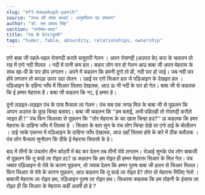 ```yaml
---
slug: "mft-bewakuph-panch"
source: "मगध की लोक कथाएं : अनुशाीलन एवं संचयन"
author: "डॉ. राम प्रसाद सिंह"
section: "वर्णाश्रम-कथा"
title: "पंच के बे(व)कूफी"
tags: "humor, fable, absurdity, relationships, ownership"
---
```

एगो बाबा जी पहले-पहल रोसगदी करावे ससुरारी गेलन । अपन रोसगद्दी (अउरत के) करा के चललन तो राह में एगो नदी मिलल । नदी में पानी कम हल। कहार लोग पार हो गेलन आउ बाबा जी अपन मेहरारू के साथ खा-पी के पार होय लगलन। अपने में कहलन कि हमनी दूगो तो ही, नदी पार हो जाई। जब नदी पार होवे लगलन तो कपड़ा ऊपर उठा लेलन । उहईं पर एगो सिआर हल जे पड़िआइन के देखइत हल । पड़िआइन के दहिना जाँघ में सिआर तिलवा देखलक, आउ ऊ भी नदी के पार हो गेल। बाबा जी से कहलक कि ई हम्मर मेहरारू है। बाबा जी कहलन कि नऽ, ई हम्मर हे। 

दूनो लड़इत-लड़इत पंच के पास फैसला ला गेलन।  पंच सब एक जगह मिल के बाबा जी से पूछलन कि अप्पन अउरत के कुछ चिन्हा बतावऽ। बाबा जी कहलन कि ''हम बताईं, अभी पहिलही तो रोसगद्दी करौले जाइत ही !'' पंच फिन सिअरवा से पूछलन कि '’तोर मेहरारू के का खास चिन्हा हउ?'’ ऊ कहलक कि हमर मेहरारू के दाहिना जाँघ में तिलवा हे । सिआर के बात सुन के पंच लोग चिन्हा देखे ला एगो दाई के बोलौलन । दाई जाके एकान्त में पड़िआइन के दाहिना जाँघ देखलक, आउ उहाँ तिलवा होवे के बारे में ठीक बतौलक । पंच लोग फैसला सुनौलन कि ठीके ई मेहरारू सियरवे के हे। 

बाद में तीनों के पंचलोग तीन कोठरी में बंद कर देलन तब तीनों रोवे लगलन। रोआई सुनके पंच लोग बाबाजी से पूछलन कि तू काहे ला रोइत हऽ?  ऊ कहलन कि हम रोइत ही हम्मर मेहरारू सिआर के मिल गेल। पंच जबाव पड़िआइन से रोवे के कारण पूछलन, तो जवाब देलन कि हम्मर पुरुष बाबा जी हलन से सिआर मिलल। फिन सिआर से रोवे के कारण पूछलन, आउ कहलन कि तू काहे ला रोइत हे? तोरा तो मेहरारू मिलिए गेलो । बाबाजी मेहरारू ला रोइत हथ, पड़िआइन पुरुष ला रोइत हथ। सिअरवा कहलक कि हम तोहनी के इंसाफ ला रोइत ही कि सिआर के मेहरारू कहीं अदमी हो हे ?  